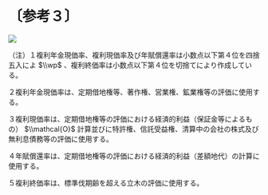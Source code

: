 # 〔参考３〕

![](https://www.nta.go.jp/tmp/028a533e-7094-46ff-b2ff-6ddd4968eeef/images/187fcf2fd1e59eceabd47b31e1c9a2d28f3285e74a9bfb0e121ead4a83a5616f.jpg)

（注）１複利年金現価率、複利現価率及び年賦償還率は小数点以下第４位を四捨五入によ $\\wp$ 、複利終価率は小数点以下第４位を切捨てにより作成している。

２複利年金現価率は、定期借地権等、著作権、営業権、鉱業権等の評価に使用する。

３複利現価率は、定期借地権等の評価における経済的利益（保証金等によるもの） $\\mathcal{O}$ 計算並びに特許権、信託受益権、清算中の会社の株式及び無利息債務等の評価に使用する。

４年賦償還率は、定期借地権等の評価における経済的利益（差額地代）の計算に使用する。

５複利終価率は、標準伐期齢を超える立木の評価に使用する。